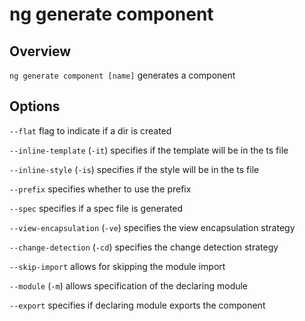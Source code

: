 <!-- Links in /docs/documentation should NOT have `.md` at the end, because they end up in our wiki at release. -->

# ng generate component

## Overview
`ng generate component [name]` generates a component

## Options
`--flat` flag to indicate if a dir is created

`--inline-template` (`-it`) specifies if the template will be in the ts file

`--inline-style` (`-is`) specifies if the style will be in the ts file

`--prefix` specifies whether to use the prefix

`--spec` specifies if a spec file is generated

`--view-encapsulation` (`-ve`) specifies the view encapsulation strategy

`--change-detection` (`-cd`) specifies the change detection strategy

`--skip-import` allows for skipping the module import

`--module` (`-m`) allows specification of the declaring module

`--export` specifies if declaring module exports the component
